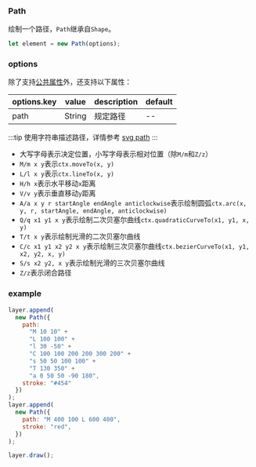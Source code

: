 ### Path

绘制一个路径，`Path`继承自`Shape`。

```js
let element = new Path(options);
```

### options

除了支持[公共属性](/docs/element.html#options)外，还支持以下属性：

| options.key | value              | description          | default |
| ----------- | ------------------ | -------------------- | ------- |
| path        | String             | 规定路径             | --      |

<!-- | endArrow    | Boolean\|\<object> | 规定路径结束位置箭头 | `false` |
| startArrow  | Boolean\|\<object> | 规定路径开始箭头     | `false` |
| endArrow.key/startArrow.key | value  | description          | default |
| --------------------------- | ------ | -------------------- | ------- |
| angle                       | Number | 规定与路径的夹角大小 | `30`    |
| len                         | Number | 规定箭头两侧的长度   | `20`    | -->

:::tip
使用字符串描述路径，详情参考 [svg path](https://developer.mozilla.org/zh-CN/docs/Web/SVG/Tutorial/Paths)
:::

- 大写字母表示决定位置，小写字母表示相对位置（除`M/m`和`Z/z`）
- `M/m x y`表示`ctx.moveTo(x, y)`
- `L/l x y`表示`ctx.lineTo(x, y)`
- `H/h x`表示水平移动`x`距离
- `V/v y`表示垂直移动`y`距离
- `A/a x y r startAngle endAngle anticlockwise`表示绘制圆弧`ctx.arc(x, y, r, startAngle, endAngle, anticlockwise)`
- `Q/q x1 y1 x y`表示绘制二次贝塞尔曲线`ctx.quadraticCurveTo(x1, y1, x, y)`
- `T/t x y`表示绘制光滑的二次贝塞尔曲线
- `C/c x1 y1 x2 y2 x y`表示绘制三次贝塞尔曲线`ctx.bezierCurveTo(x1, y1, x2, y2, x, y)`
- `S/s x2 y2, x y`表示绘制光滑的三次贝塞尔曲线
- `Z/z`表示闭合路径

### example

```js
layer.append(
  new Path({
    path:
      "M 10 10" +
      "L 100 100" +
      "l 30 -50" +
      "C 100 100 200 200 300 200" +
      "s 50 50 100 100" +
      "T 130 350" +
      "a 0 50 50 -90 180",
    stroke: "#454"
  })
);
layer.append(
  new Path({
    path: "M 400 100 L 600 400",
    stroke: "red",
  })
);

layer.draw();
```

<ClientOnly><c-path></c-path></ClientOnly>
